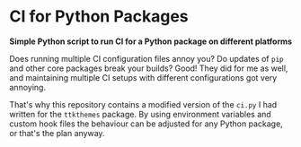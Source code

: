# CI for Python Packages
**Simple Python script to run CI for a Python package on different platforms**

Does running multiple CI configuration files annoy you? Do updates of 
`pip` and other core packages break your builds? Good! They did for me
as well, and maintaining multiple CI setups with different
configurations got very annoying.

That's why this repository contains a modified version of the `ci.py` I
had written for the `ttkthemes` package. By using environment variables
and custom hook files the behaviour can be adjusted for any Python 
package, or that's the plan anyway.

